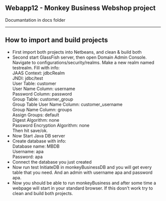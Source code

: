 Webapp12 - Monkey Business Webshop project
-------------------------------------------
Documantation in docs folder
_____

How to import and build projects
-------------------
- First import both projects into Netbeans, and clean & build both
- Second start GlassFish server, then open Domain Admin Console.
Navigate to configurations/security/realms. Make a new realm named testrealm.
Fill with info:  
JAAS Context: jdbcRealm  
JNDI: jdbc/test  
User Table: customer  
User Name Column: username  
Password Column: password  
Group Table: customer_group  
Group Table User Name Column: customer_username  
Group Name Column: groups  
Assign Groups: default  
Digest Algorithm: none  
Password Encryption Algorithm: none  
Then hit save/ok.
- Now Start Java DB server
- Create database with info:  
Database name: MBDB  
Username: apa  
Password: apa
- Connect the database you just created
- Now run test InitiateDB in monkeyBusinessDB and you will get every table
that you need. And an admin with username apa and password apa.
- Now you should be able to run monkeyBusiness and after some time
a webpage will start in your standard browser. If this dosn't work try to
clean and build both projects.